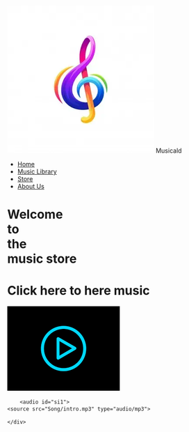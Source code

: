 <!DOCTYPE html>
<html lang="en">
  <head>
    <title>Music Store</title>
    <link rel="stylesheet" href="style1.css">
  </head>

  <body>
    <div class="container1">
      <div class="nav">
        <div class="leftnav">
          <img alt="Logo" src="images/logo.webp">
        <span>Musicald</span>
        </div>
        <div class="rightnav">
        <ul>
          <li><a href="home.html">Home</a></li>
          <li><a href="Musiclibrary.html">Music Library</a></li>
          <li><a href="store.html">Store</a></li>
          <li><a href="Aboutus.html">About Us</a></li>
        </ul>
      </div>
      </div>
       <div class ="intro">
         <div class="inlef">
        <h1> Welcome <br> to<br> the<br> music store</h1>
      </div>
      <div class="inrig">
        <h1>Click here to here music</h1>
           <img src="images/play.png" alt="Play button" id="pint">

        <audio id="si1">
    <source src="Song/intro.mp3" type="audio/mp3">
  </audio>
  <script >
  var s1 =document.getElementById("si1");
  var p1 = document.getElementById("pint");

  p1.onclick = function() {
    if( s1.paused){
      s1.play();
      p1.src="images/pause.png";
    }
    else{
    s1.pause();
    p1.src="images/play.png";}
  }
  </script>
       </div>

    </div>
  </body>
</html>
